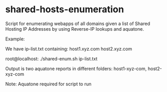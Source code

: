 # shared-hosts-enumeration

Script for enumerating webapps of all domains given a list of Shared Hosting IP Addresses by using Reverse-IP lookups and aquatone.

Example:

We have ip-list.txt containing: 
host1.xyz.com 
host2.xyz.com

root@localhost: ./shared-enum.sh ip-list.txt

Output is two aquatone reports in different folders: host1-xyz-com, host2-xyz-com

Note: Aquatone required for script to run
